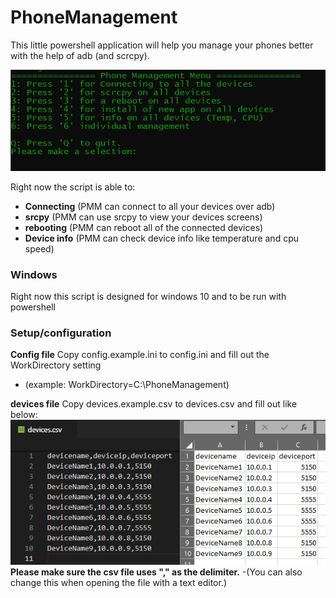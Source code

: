 # PhoneManagement
This little powershell application will help you manage your phones better with the help of adb (and scrcpy).

![screenshot](assets/menu.png)

Right now the script is able to:

 - **Connecting** (PMM can connect to all your devices over adb)
 - **srcpy** (PMM can use srcpy to view your devices screens)
 - **rebooting** (PMM can reboot all of the connected devices)
 - **Device info** (PMM can check device info like temperature and cpu speed)

 ### Windows
 Right now this script is designed for windows 10 and to be run with powershell

 ### Setup/configuration
 **Config file**
 Copy config.example.ini to config.ini and fill out the WorkDirectory setting
 - (example: WorkDirectory=C:\PhoneManagement)

 **devices file**
 Copy devices.example.csv to devices.csv and fill out like below:
 ![screenshot](assets/devices.png)
 **Please make sure the csv file uses "," as the delimiter.**
 -(You can also change this when opening the file with a text editor.)